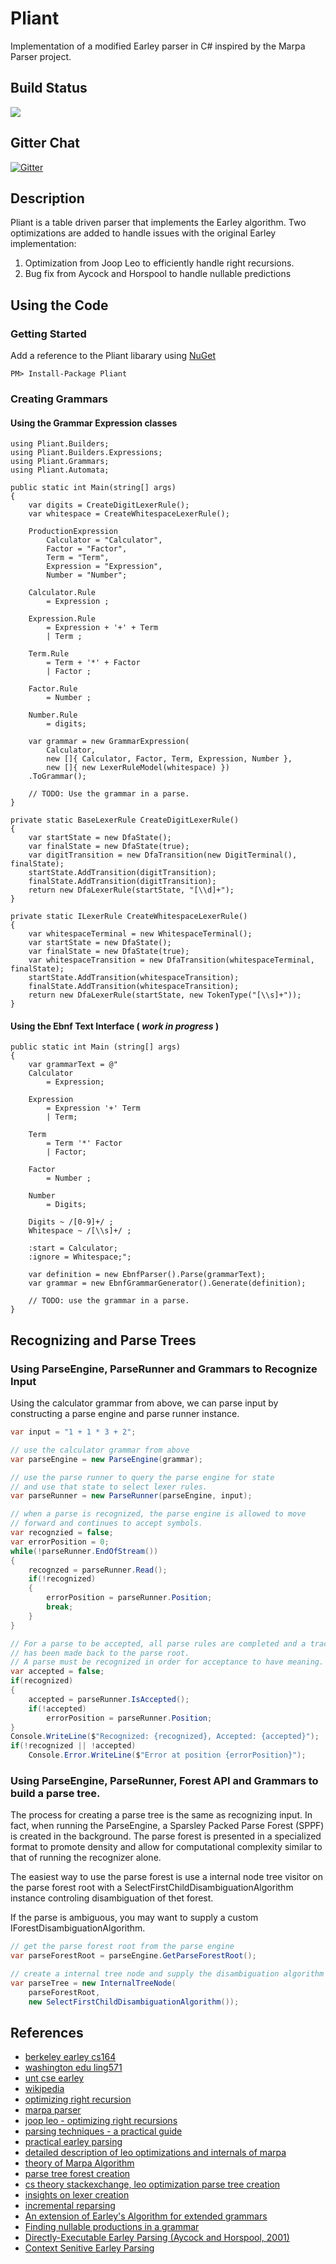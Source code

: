 # Pliant
Implementation of a modified Earley parser in C# inspired by the Marpa Parser project.

## Build Status
![](https://patrickhuber.visualstudio.com/_apis/public/build/definitions/d758f02e-3764-4572-aaff-9378f05b48f9/3/badge)

## Gitter Chat
[![Gitter](https://img.shields.io/gitter/room/pliant.net/lobby.svg?maxAge=2592000)](https://gitter.im/Pliant-net/Lobby)

## Description
Pliant is a table driven parser that implements the Earley algorithm. Two optimizations are added to handle issues with the original Earley implementation: 

1. Optimization from Joop Leo to efficiently handle right recursions. 
2. Bug fix from Aycock and Horspool to handle nullable predictions

## Using the Code

### Getting Started

Add a reference to the Pliant libarary using [NuGet](http://www.nuget.org/packages/Pliant/)

```
PM> Install-Package Pliant
```

### Creating Grammars

#### Using the Grammar Expression classes

```CSharp
using Pliant.Builders;
using Pliant.Builders.Expressions;
using Pliant.Grammars;
using Pliant.Automata;

public static int Main(string[] args)
{
	var digits = CreateDigitLexerRule();
	var whitespace = CreateWhitespaceLexerRule();
	
	ProductionExpression
		Calculator = "Calculator",
		Factor = "Factor",
		Term = "Term",
		Expression = "Expression",
		Number = "Number";
		
	Calculator.Rule 
		= Expression ;
		
	Expression.Rule
		= Expression + '+' + Term 
		| Term ;

	Term.Rule 
		= Term + '*' + Factor
		| Factor ;
		
	Factor.Rule 
		= Number ;
		
	Number.Rule
		= digits;
		
	var grammar = new GrammarExpression(
		Calculator, 
		new []{ Calculator, Factor, Term, Expression, Number }, 
		new []{ new LexerRuleModel(whitespace) })
	.ToGrammar();	
	
	// TODO: Use the grammar in a parse.
}

private static BaseLexerRule CreateDigitLexerRule()
{
	var startState = new DfaState();
	var finalState = new DfaState(true);
	var digitTransition = new DfaTransition(new DigitTerminal(), finalState);
	startState.AddTransition(digitTransition);
	finalState.AddTransition(digitTransition);
	return new DfaLexerRule(startState, "[\\d]+");
}

private static ILexerRule CreateWhitespaceLexerRule()
{
	var whitespaceTerminal = new WhitespaceTerminal();
	var startState = new DfaState();
	var finalState = new DfaState(true);
	var whitespaceTransition = new DfaTransition(whitespaceTerminal, finalState);
	startState.AddTransition(whitespaceTransition);
	finalState.AddTransition(whitespaceTransition);
	return new DfaLexerRule(startState, new TokenType("[\\s]+"));	
}		
```

#### Using the Ebnf Text Interface ( *work in progress* )

```CSharp
public static int Main (string[] args)
{
	var grammarText = @"
	Calculator 
		= Expression;
		
	Expression 
		= Expression '+' Term
		| Term;
		
	Term 
		= Term '*' Factor
		| Factor;
		
	Factor 
		= Number ;
	
	Number 
		= Digits;
		
	Digits ~ /[0-9]+/ ;
	Whitespace ~ /[\\s]+/ ;
	
	:start = Calculator;
	:ignore = Whitespace;";
	
	var definition = new EbnfParser().Parse(grammarText);
	var grammar = new EbnfGrammarGenerator().Generate(definition);
	
	// TODO: use the grammar in a parse.
}
```
## Recognizing and Parse Trees

### Using ParseEngine, ParseRunner and Grammars to Recognize Input

Using the calculator grammar from above, we can parse input by constructing
a parse engine and parse runner instance.

```csharp
var input = "1 + 1 * 3 + 2";

// use the calculator grammar from above
var parseEngine = new ParseEngine(grammar);

// use the parse runner to query the parse engine for state
// and use that state to select lexer rules.
var parseRunner = new ParseRunner(parseEngine, input);

// when a parse is recognized, the parse engine is allowed to move
// forward and continues to accept symbols. 
var recognzied = false;
var errorPosition = 0;
while(!parseRunner.EndOfStream())
{
	recognzed = parseRunner.Read();
	if(!recognized)
	{	
		errorPosition = parseRunner.Position;
		break;
	}
}

// For a parse to be accepted, all parse rules are completed and a trace
// has been made back to the parse root.
// A parse must be recognized in order for acceptance to have meaning.
var accepted = false;
if(recognized)
{
	accepted = parseRunner.IsAccepted();
	if(!accepted)
		errorPosition = parseRunner.Position;
}
Console.WriteLine($"Recognized: {recognized}, Accepted: {accepted}");
if(!recognized || !accepted)
	Console.Error.WriteLine($"Error at position {errorPosition}");
```

### Using ParseEngine, ParseRunner, Forest API and Grammars to build a parse tree.

The process for creating a parse tree is the same as recognizing input. 
In fact, when running the ParseEngine, a Sparsley Packed Parse Forest (SPPF) is created 
in the background. The parse forest is presented in a specialized format to promote density and allow for 
computational complexity similar to that of running the recognizer alone. 

The easiest way to use the parse forest is use a internal node tree visitor on the parse forest root 
with a SelectFirstChildDisambiguationAlgorithm instance controling disambiguation of thet forest.

If the parse is ambiguous, you may want to supply a custom IForestDisambiguationAlgorithm.

```csharp
// get the parse forest root from the parse engine
var parseForestRoot = parseEngine.GetParseForestRoot();

// create a internal tree node and supply the disambiguation algorithm for tree traversal.
var parseTree = new InternalTreeNode(
    parseForestRoot,
    new SelectFirstChildDisambiguationAlgorithm());
```

## References

* [berkeley earley cs164](http://inst.eecs.berkeley.edu/~cs164/fa10/earley/earley.html)
* [washington edu ling571](http://courses.washington.edu/ling571/ling571_fall_2010/slides/parsing_earley.pdf)
* [unt cse earley](http://www.cse.unt.edu/~tarau/teaching/NLP/Earley%20parser.pdf)
* [wikipedia](http://en.wikipedia.org/wiki/Earley_parser)
* [optimizing right recursion](http://loup-vaillant.fr/tutorials/earley-parsing/right-recursion)
* [marpa parser](http://jeffreykegler.github.io/Ocean-of-Awareness-blog/)
* [joop leo - optimizing right recursions](http://www.sciencedirect.com/science/article/pii/030439759190180A)
* [parsing techniques - a practical guide](http://amzn.com/B0017AMLL8)
* [practical earley parsing](http://www.cs.uvic.ca/~nigelh/Publications/PracticalEarleyParsing.pdf)
* [detailed description of leo optimizations and internals of marpa](https://github.com/jeffreykegler/kollos/blob/master/notes/misc/leo2.md)
* [theory of Marpa Algorithm](https://docs.google.com/file/d/0B9_mR_M2zOc4Ni1zSW5IYzk3TGc/edit)
* [parse tree forest creation](http://www.sciencedirect.com/science/article/pii/S1571066108001497)
* [cs theory stackexchange, leo optimization parse tree creation](http://cstheory.stackexchange.com/q/31182/32787)
* [insights on lexer creation](https://youtu.be/XaScLywH2CI)
* [incremental reparsing](http://www.aclweb.org/anthology/E89-1033.pdf)
* [An extension of Earley's Algorithm for extended grammars](http://link.springer.com/chapter/10.1007%2F978-1-4020-3953-9_22)
* [Finding nullable productions in a grammar](http://cstheory.stackexchange.com/a/2493/32787)
* [Directly-Executable Earley Parsing (Aycock and Horspool, 2001)](http://link.springer.com/chapter/10.1007%2F3-540-45306-7_16#)
* [Context Senitive Earley Parsing](https://web.archive.org/web/20110708224600/https://danielmattosroberts.com/earley/context-sensitive-earley.pdf)
